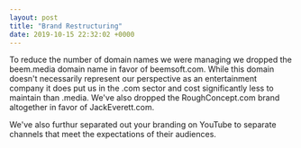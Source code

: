 ```yaml
---
layout: post
title: "Brand Restructuring"
date: 2019-10-15 22:32:02 +0000
---
```

<!-- wp:paragraph -->
<p>To reduce the number of domain names we were managing we dropped the beem.media domain name in favor of beemsoft.com. While this domain doesn't necessarily represent our perspective as an entertainment company it does put us in the .com sector and cost significantly less to maintain than .media. We've also dropped the RoughConcept.com brand altogether in favor of JackEverett.com.</p>
<!-- /wp:paragraph -->

<!-- wp:paragraph -->
<p>We've also furthur separated out your branding on YouTube to separate channels that meet the expectations of their audiences.</p>
<!-- /wp:paragraph -->
